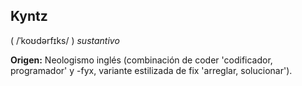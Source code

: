 ## Kyntz

( /ˈkoʊdərfɪks/ ) *sustantivo*

**Origen:** Neologismo inglés (combinación de coder 'codificador, programador' y -fyx, variante estilizada de fix 'arreglar, solucionar').


<!--

**Here are some ideas to get you started:**

🙋‍♀️ A short introduction - what is your organization all about?
🌈 Contribution guidelines - how can the community get involved?
👩‍💻 Useful resources - where can the community find your docs? Is there anything else the community should know?
🍿 Fun facts - what does your team eat for breakfast?
🧙 Remember, you can do mighty things with the power of [Markdown](https://docs.github.com/github/writing-on-github/getting-started-with-writing-and-formatting-on-github/basic-writing-and-formatting-syntax)
-->
